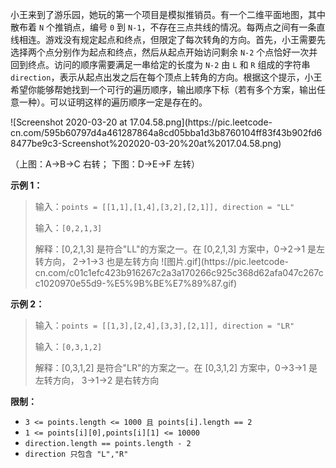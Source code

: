 小王来到了游乐园，她玩的第一个项目是模拟推销员。有一个二维平面地图，其中散布着 `N` 个推销点，编号 `0` 到
`N-1`，不存在三点共线的情况。每两点之间有一条直线相连。游戏没有规定起点和终点，但限定了每次转角的方向。首先，小王需要先选择两个点分别作为起点和终点，然后从起点开始访问剩余
`N-2` 个点恰好一次并回到终点。访问的顺序需要满足一串给定的长度为 `N-2` 由 `L` 和 `R` 组成的字符串
`direction`，表示从起点出发之后在每个顶点上转角的方向。根据这个提示，小王希望你能够帮她找到一个可行的遍历顺序，输出顺序下标（若有多个方案，输出任意一种）。可以证明这样的遍历顺序一定是存在的。

![Screenshot 2020-03-20 at 17.04.58.png](https://pic.leetcode-
cn.com/595b60797d4a461287864a8cd05bba1d3b8760104ff83f43b902fd68477be9c3-Screenshot%202020-03-20%20at%2017.04.58.png)

（上图：A->B->C 右转； 下图：D->E->F 左转）

**示例 1：**

> 输入：`points = [[1,1],[1,4],[3,2],[2,1]], direction = "LL"`
>
> 输入：`[0,2,1,3]`
>
> 解释：[0,2,1,3] 是符合"LL"的方案之一。在 [0,2,1,3] 方案中，0->2->1 是左转方向， 2->1->3 也是左转方向
> ![图片.gif](https://pic.leetcode-
> cn.com/c01c1efc423b916267c2a3a170266c925c368d62afa047c267cc1020970e55d9-%E5%9B%BE%E7%89%87.gif)

**示例 2：**

> 输入：`points = [[1,3],[2,4],[3,3],[2,1]], direction = "LR"`
>
> 输入：`[0,3,1,2]`
>
> 解释：[0,3,1,2] 是符合"LR"的方案之一。在 [0,3,1,2] 方案中，0->3->1 是左转方向， 3->1->2 是右转方向

**限制：**

  * `3 <= points.length <= 1000 且 points[i].length == 2`
  * `1 <= points[i][0],points[i][1] <= 10000`
  * `direction.length == points.length - 2`
  * `direction 只包含 "L","R"`

